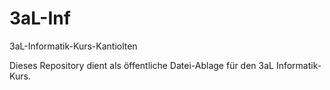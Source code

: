 # 3aL-Inf
3aL-Informatik-Kurs-Kantiolten

Dieses Repository dient als öffentliche Datei-Ablage für den 3aL Informatik-Kurs.
